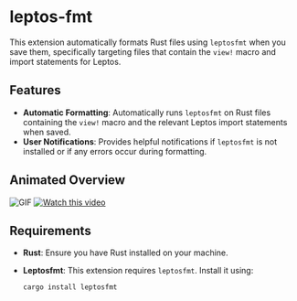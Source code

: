 # leptos-fmt

This extension automatically formats Rust files using `leptosfmt` when you save them, specifically targeting files that contain the `view!` macro and import statements for Leptos.

## Features

- **Automatic Formatting**: Automatically runs `leptosfmt` on Rust files containing the `view!` macro and the relevant Leptos import statements when saved.
- **User Notifications**: Provides helpful notifications if `leptosfmt` is not installed or if any errors occur during formatting.

## Animated Overview

![GIF](https://media.giphy.com/media/q5Ajov98qGdrPRihRM/giphy.gif)
[![Watch this video](https://img.youtube.com/vi/dS92U-yv7co/0.jpg)](https://youtu.be/dS92U-yv7co)

## Requirements

- **Rust**: Ensure you have Rust installed on your machine.
- **Leptosfmt**: This extension requires `leptosfmt`. Install it using:

  ```bash
  cargo install leptosfmt
